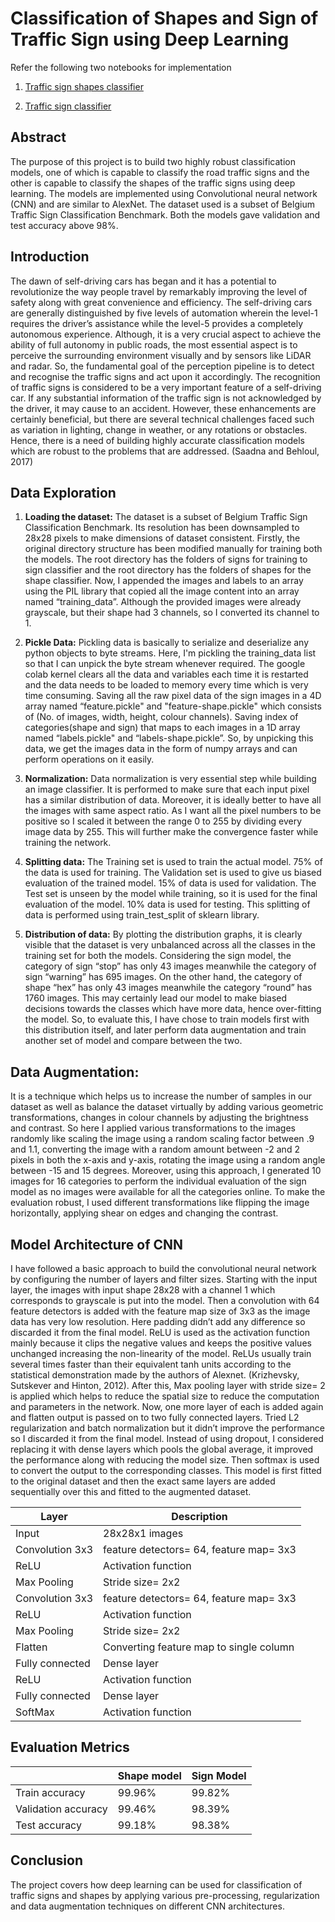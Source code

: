 # Classification of Shapes and Sign of Traffic Sign using Deep Learning

Refer the following two notebooks for implementation

1. [Traffic sign shapes classifier](https://github.com/parekhjigar/Traffic-sign-classifier-cnn/blob/master/Traffic_sign_classification.ipynb)

2. [Traffic sign classifier](https://github.com/parekhjigar/Traffic-sign-classifier-cnn/blob/master/Traffic_sign_classification.ipynb)

## Abstract
The purpose of this project is to build two highly robust classification models, one of which is capable to classify the road traffic signs and the other is capable to classify the shapes of the traffic signs using deep learning. The models are implemented using Convolutional neural network (CNN) and are similar to AlexNet. The dataset used is a subset of Belgium Traffic Sign Classification Benchmark. Both the models gave validation and test accuracy above 98%.

## Introduction
The dawn of self-driving cars has began and it has a potential to revolutionize the way people travel by remarkably improving the level of safety along with great convenience and efficiency. The self-driving cars are generally distinguished by five levels of automation wherein the level-1 requires the driver’s assistance while the level-5 provides a completely autonomous experience. Although, it is a very crucial aspect to achieve the ability of full autonomy in public roads, the most essential aspect is to perceive the surrounding environment visually and by sensors like LiDAR and radar. So, the fundamental goal of the perception pipeline is to detect and recognise the traffic signs and act upon it accordingly.
The recognition of traffic signs is considered to be a very important feature of a self-driving car. If any substantial information of the traffic sign is not acknowledged by the driver, it may cause to an accident. However, these enhancements are certainly beneficial, but there are several technical challenges faced such as variation in lighting, change in weather, or any rotations or obstacles. Hence, there is a need of building highly accurate classification models which are robust to the problems that are addressed. (Saadna and Behloul, 2017)

## Data Exploration
1. **Loading the dataset:**
The dataset is a subset of Belgium Traffic Sign Classification Benchmark. Its resolution has been downsampled to 28x28 pixels to make dimensions of dataset consistent. Firstly, the original directory structure has been modified manually for training both the models. The root directory has the folders of signs for training to sign classifier and the root directory has the folders of shapes for the shape classifier. Now, I appended the images and labels to an array using the PIL library that copied all the image content into an array named “training_data”. Although the provided images were already grayscale, but their shape had 3 channels, so I converted its channel to 1.

2. **Pickle Data:**
Pickling data is basically to serialize and deserialize any python objects to byte streams. Here, I'm pickling the training_data list so that I can unpick the byte stream whenever required. The google colab kernel clears all the data and variables each time it is restarted and the data needs to be loaded to memory every time which is very time consuming. Saving all the raw pixel data of the sign images in a 4D array named “feature.pickle" and "feature-shape.pickle" which consists of (No. of images, width, height, colour channels). Saving index of categories(shape and sign) that maps to each images in a 1D array named “labels.pickle" and “labels-shape.pickle”. So, by unpicking this data, we get the images data in the form of numpy arrays and can perform operations on it easily.

3. **Normalization:**
Data normalization is very essential step while building an image classifier. It is performed to make sure that each input pixel has a similar distribution of data. Moreover, it is ideally better to have all the images with same aspect ratio. As I want all the pixel numbers to be positive so I scaled it between the range 0 to 255 by dividing every image data by 255. This will further make the convergence faster while training the network.

4. **Splitting data:**
The Training set is used to train the actual model. 75% of the data is used for training. The Validation set is used to give us biased evaluation of the trained model. 15% of data is used for validation. The Test set is unseen by the model while training, so it is used for the final evaluation of the model. 10% data is used for testing. This splitting of data is performed using train_test_split of sklearn library.

5. **Distribution of data:**
By plotting the distribution graphs, it is clearly visible that the dataset is very unbalanced across all the classes in the training set for both the models. Considering the sign model, the category of sign “stop” has only 43 images meanwhile the category of sign “warning” has 695 images. On the other hand, the category of shape “hex” has only 43 images meanwhile the category “round” has 1760 images. This may certainly lead our model to make biased decisions towards the classes which have more data, hence over-fitting the model. So, to evaluate this, I have chose to train models first with this distribution itself, and later perform data augmentation and train another set of model and compare between the two.

## Data Augmentation:
It is a technique which helps us to increase the number of samples in our dataset as well as balance the dataset virtually by adding various geometric transformations, changes in colour channels by adjusting the brightness and contrast. So here I applied various transformations to the images randomly like scaling the image using a random scaling factor between .9 and 1.1, converting the image with a random amount between -2 and 2 pixels in both the x-axis and y-axis, rotating the image using a random angle between -15 and 15 degrees. Moreover, using this approach, I generated 10 images for 16 categories to perform the individual evaluation of the sign model as no images were available for all the categories online. To make the evaluation robust, I used different transformations like flipping the image horizontally, applying shear on edges and changing the contrast.

## Model Architecture of CNN
I have followed a basic approach to build the convolutional neural network by configuring the number of layers and filter sizes. Starting with the input layer, the images with input shape 28x28 with a channel 1 which corresponds to grayscale is put into the model. Then a convolution with 64 feature detectors is added with the feature map size of 3x3 as the image data has very low resolution. Here padding didn’t add any difference so discarded it from the final model. ReLU is used as the activation function mainly because it clips the negative values and keeps the positive values unchanged increasing the non-linearity of the model. ReLUs usually train several times faster than their equivalent tanh units according to the statistical demonstration made by the authors of Alexnet. (Krizhevsky, Sutskever and Hinton, 2012). After this, Max pooling layer with stride size= 2 is applied which helps to reduce the spatial size to reduce the computation and parameters in the network. Now, one more layer of each is added again and flatten output is passed on to two fully connected layers. Tried L2 regularization and batch normalization but it didn’t improve the performance so I discarded it from the final model. Instead of using dropout, I considered replacing it with dense layers which pools the global average, it improved the performance along with reducing the model size. Then softmax is used to convert the output to the corresponding classes. This model is first fitted to the original dataset and then the exact same layers are added sequentially over this and fitted to the augmented dataset.
 
| Layer   | Description   | 
|---|---|
| Input  | 28x28x1 images  |
| Convolution 3x3  | feature detectors= 64, feature map= 3x3  |
| ReLU  |  Activation function |
| Max Pooling  | Stride size= 2x2  |
| Convolution 3x3  | feature detectors= 64, feature map= 3x3  |
| ReLU  | Activation function  |
|  Max Pooling | Stride size= 2x2  |
|  Flatten |  Converting feature map to single column |
| Fully connected  | Dense layer  |
| ReLU  | Activation function  |
| Fully connected  | Dense layer  |
| SoftMax  | Activation function  |

 

 
## Evaluation Metrics

|   | Shape model  |  Sign Model |
|---|---|---|
| Train accuracy  | 99.96%  |  99.82% |
| Validation accuracy  | 99.46%  |  98.39% |
| Test accuracy  | 99.18%  | 98.38%  |


## Conclusion
The project covers how deep learning can be used for classification of traffic signs and shapes by applying various pre-processing, regularization and data augmentation techniques on different CNN architectures.




